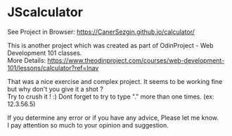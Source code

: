 # JScalculator

See Project in Browser: https://CanerSezgin.github.io/calculator/

This is another project which was created as part of OdinProject - Web Development 101 classes. <br>
More Details: https://www.theodinproject.com/courses/web-development-101/lessons/calculator?ref=lnav 

That was a nice exercise and complex project. It seems to be working fine but why don't you give it a shot ? <br>
Try to crush it ! :) Dont forget to try to type "." more than one times. (ex: 12.3.56.5)

If you determine any error or if you have any advice, Please let me know. <br>
I pay attention so much to your opinion and suggestion.
